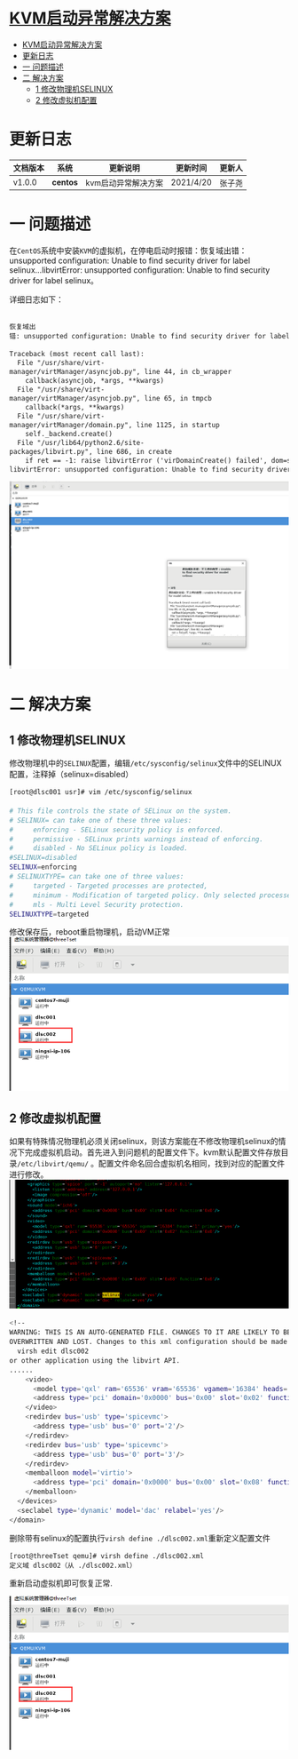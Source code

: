 # [KVM启动异常解决方案](../README.md)

- [KVM启动异常解决方案](#[KVM启动异常解决方案](../README.md))
- [更新日志](#更新日志)
- [一 问题描述](#一-问题描述)
- [二 解决方案](#二-解决方案)
    - [1 修改物理机SELINUX](#1-修改物理机SELINUX)
    - [2 修改虚拟机配置](#2-修改虚拟机配置)

# 更新日志

| 文档版本|   系统   |  更新说明  |更新时间 | 更新人 |
| ---------|-------|-------|-------|------------ |
| v1.0.0|  **centos**  | kvm启动异常解决方案 | 2021/4/20 | 张子尧 |

# 一 问题描述

 在`CentOS`系统中安装`KVM`的虚拟机，在停电启动时报错：恢复域出错：unsupported configuration: Unable to find security driver for label
selinux...libvirtError: unsupported configuration: Unable to find security driver for label selinux。

详细日志如下：

```

恢复域出错: unsupported configuration: Unable to find security driver for label selinux
 
Traceback (most recent call last):
  File "/usr/share/virt-manager/virtManager/asyncjob.py", line 44, in cb_wrapper
    callback(asyncjob, *args, **kwargs)
  File "/usr/share/virt-manager/virtManager/asyncjob.py", line 65, in tmpcb
    callback(*args, **kwargs)
  File "/usr/share/virt-manager/virtManager/domain.py", line 1125, in startup
    self._backend.create()
  File "/usr/lib64/python2.6/site-packages/libvirt.py", line 686, in create
    if ret == -1: raise libvirtError ('virDomainCreate() failed', dom=self)
libvirtError: unsupported configuration: Unable to find security driver for label selinux
```

![](../resources/images/kvm_error.png)

# 二 解决方案

## 1 修改物理机SELINUX

修改物理机中的`SELINUX`配置，编辑`/etc/sysconfig/selinux`文件中的SELINUX配置，注释掉（selinux=disabled）

```sh
[root@dlsc001 usr]# vim /etc/sysconfig/selinux

# This file controls the state of SELinux on the system.
# SELINUX= can take one of these three values:
#     enforcing - SELinux security policy is enforced.
#     permissive - SELinux prints warnings instead of enforcing.
#     disabled - No SELinux policy is loaded.
#SELINUX=disabled 
SELINUX=enforcing
# SELINUXTYPE= can take one of three values:
#     targeted - Targeted processes are protected,
#     minimum - Modification of targeted policy. Only selected processes are protected. 
#     mls - Multi Level Security protection.
SELINUXTYPE=targeted
```

修改保存后，reboot重启物理机，启动VM正常
![](../resources/images/kvm-success.png)

## 2 修改虚拟机配置

如果有特殊情况物理机必须关闭selinux，则该方案能在不修改物理机selinux的情况下完成虚拟机启动。首先进入到问题机的配置文件下。kvm默认配置文件存放目录`/etc/libvirt/qemu/`
。配置文件命名回合虚拟机名相同，找到对应的配置文件进行修改。
![](../resources/images/kvm-conf.png)

```sh
<!--
WARNING: THIS IS AN AUTO-GENERATED FILE. CHANGES TO IT ARE LIKELY TO BE
OVERWRITTEN AND LOST. Changes to this xml configuration should be made using:
  virsh edit dlsc002
or other application using the libvirt API.
......
    <video>
      <model type='qxl' ram='65536' vram='65536' vgamem='16384' heads='1' primary='yes'/>
      <address type='pci' domain='0x0000' bus='0x00' slot='0x02' function='0x0'/>
    </video>
    <redirdev bus='usb' type='spicevmc'>
      <address type='usb' bus='0' port='2'/>
    </redirdev>
    <redirdev bus='usb' type='spicevmc'>
      <address type='usb' bus='0' port='3'/>
    </redirdev>
    <memballoon model='virtio'>
      <address type='pci' domain='0x0000' bus='0x00' slot='0x08' function='0x0'/>
    </memballoon>
  </devices>
  <seclabel type='dynamic' model='dac' relabel='yes'/>
</domain>
```

删除带有selinux的配置执行`virsh define ./dlsc002.xml`重新定义配置文件

```sh
[root@threeTset qemu]# virsh define ./dlsc002.xml
定义域 dlsc002（从 ./dlsc002.xml）
```

重新启动虚拟机即可恢复正常.

![](../resources/images/kvm-success.png)


